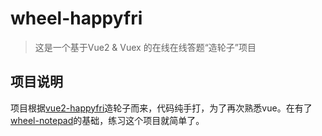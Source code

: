 # wheel-happyfri

> 这是一个基于Vue2 & Vuex 的在线在线答题“造轮子”项目

## 项目说明

项目根据[vue2-happyfri](https://github.com/bailicangdu/vue2-happyfri)造轮子而来，代码纯手打，为了再次熟悉vue。在有了[wheel-notepad](https://github.com/szy0syz/wheel-notepad)的基础，练习这个项目就简单了。
